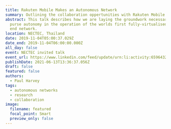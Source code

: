 ```yaml
---
title: Rakuten Mobile Makes an Autonomous Network
summary: Outlining the collaboration oppertunities with Rakuten Mobile and NECTEC
abstract: This talk describes how we are laying the groundwork necessary to
  purse autonomy in the operation of the worlds first fully-virtualised end to
  end network.
location: NECTEC, Thailand
date: 2019-11-04T05:00:37.029Z
date_end: 2019-11-04T06:00:00.000Z
all_day: false
event: NECTEC invited talk
event_url: https://www.linkedin.com/feed/update/urn:li:activity:6596432765082791936/
publishDate: 2021-06-13T13:36:37.056Z
draft: false
featured: false
authors:
  - Paul Harvey
tags:
  - autonomous networks
  - research
  - collaboration
image:
  filename: featured
  focal_point: Smart
  preview_only: false
---
```

